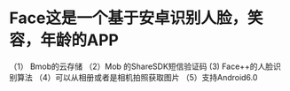 # Face这是一个基于安卓识别人脸，笑容，年龄的APP
（1） Bmob的云存储
（2）Mob 的ShareSDK短信验证码
 (3) Face++的人脸识别算法
 （4）可以从相册或者是相机拍照获取图片
 （5）支持Android6.0
